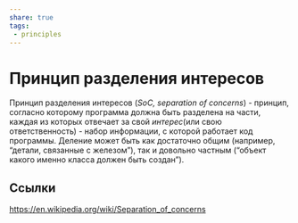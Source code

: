 ```yaml
---
share: true
tags:
 - principles
---
```

# Принцип разделения интересов
Принцип разделения интересов (*SoC, separation of concerns*) - принцип, согласно которому программа должна быть разделена на части, каждая из которых отвечает за свой *интерес*(или свою ответственность) - набор информации, с которой работает код программы. Деление может быть как достаточно общим (например, “детали, связанные с железом”), так и довольно частным (“объект какого именно класса должен быть создан”).

## Ссылки
https://en.wikipedia.org/wiki/Separation_of_concerns
